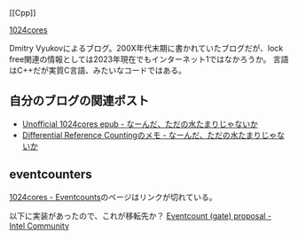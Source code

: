[[Cpp]]

[1024cores](https://www.1024cores.net/home)

Dmitry Vyukovによるブログ。200X年代末期に書かれていたブログだが、lock free関連の情報としては2023年現在でもインターネット1ではなかろうか。
言語はC++だが実質C言語、みたいなコードではある。

## 自分のブログの関連ポスト

- [Unofficial 1024cores epub - なーんだ、ただの水たまりじゃないか](https://karino2.github.io/2023/11/04/unofficial_1024cores_epub.html)
- [Differential Reference Countingのメモ - なーんだ、ただの水たまりじゃないか](https://karino2.github.io/2023/11/07/drc_memo.html)

## eventcounters

[1024cores - Eventcounts](https://www.1024cores.net/home/lock-free-algorithms/eventcounts)のページはリンクが切れている。

以下に実装があったので、これが移転先か？ [Eventcount (gate) proposal - Intel Community](https://community.intel.com/t5/Intel-oneAPI-Threading-Building/Eventcount-gate-proposal/m-p/888095)